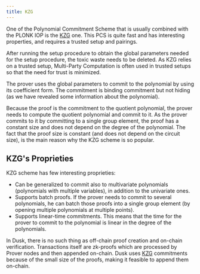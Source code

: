 ```yaml
---
title: KZG
---
```


One of the Polynomial Commitment Scheme that is usually combined with the PLONK IOP is the <a href="https://www.iacr.org/archive/asiacrypt2010/6477178/6477178.pdf" target="_blank">KZG</a> one. This PCS is quite fast and has interesting properties, and requires a trusted setup and pairings.

After running the setup procedure to obtain the global parameters needed for the setup procedure, the toxic waste needs to be deleted. As KZG relies on a trusted setup, Multi-Party Computation is often used in trusted setups so that the need for trust is minimized.

The prover uses the global parameters to commit to the polynomial by using its coefficient form. The commitment is binding commitment but not hiding (as we have revealed some information about the polynomial).

Because the proof is the commitment to the quotient polynomial, the prover needs to compute the quotient polynomial and commit to it. As the prover commits to it by committing to a single group element, the proof has a constant size and does not depend on the degree of the polynomial. The fact that the proof size is constant (and does not depend on the circuit size), is the main reason why the KZG scheme is so popular.

## KZG's Proprieties
KZG scheme has few interesting proprieties:
- Can be generalized to commit also to multivariate polynomials (polynomials with multiple variables), in addition to the univariate ones.
- Supports batch proofs. If the prover needs to commit to several polynomials, he can batch those proofs into a single group element (by opening multiple polynomials at multiple points).
- Supports linear-time commitments. This means that the time for the prover to commit to the polynomial is linear in the degree of the polynomials.

In Dusk, there is no such thing as off-chain proof creation and on-chain verification. Transactions itself are zk-proofs which are processed by Prover nodes and then appended on-chain. Dusk uses <a href="https://github.com/dusk-network/plonk/blob/372319e33476daf44334c9a845dbb983ff26bb5e/src/commitment_scheme.rs#L17" target="_blank">KZG</a> commitments because of the small size of the proofs, making it feasible to append them on-chain.
